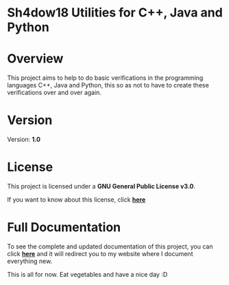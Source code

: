 # Sh4dow18 Utilities for C++, Java and Python

# Overview

This project aims to help to do basic verifications in the programming languages ​​C++, Java and Python, this
so as not to have to create these verifications over and over again.

# Version

Version: **1.0**

# License

This project is licensed under a **GNU General Public License v3.0**.

If you want to know about this license, click 
**[here](https://www.gnu.org/licenses/gpl-3.0.html)**

# Full Documentation

To see the complete and updated documentation of this project, you can click 
**[here](https://sh4dow18.github.io/su/)**
 and it will redirect you to
my website where I document everything new.

This is all for now. Eat vegetables and have a nice day :D
